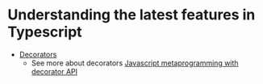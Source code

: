 
# Understanding the latest features in Typescript

- [Decorators](src/decorator.ts)
  - See more about decorators [Javascript metaprogramming with decorator API](https://2ality.com/2022/10/javascript-decorators.html)
